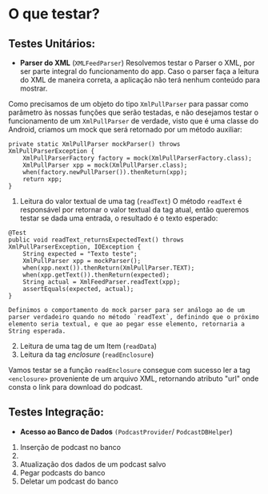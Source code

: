 O que testar?
=============

Testes Unitários:
-----------------
 - **Parser do XML** (`XMLFeedParser`)
Resolvemos testar o Parser o XML, por ser parte integral do funcionamento do app. Caso o parser faça a leitura do XML de maneira correta, a aplicação não terá nenhum conteúdo para mostrar.

Como precisamos de um objeto do tipo `XmlPullParser` para passar como parâmetro às nossas funções que serão testadas, e não desejamos testar o funcionamento de um `XmlPullParser` de verdade, visto que é uma classe do Android, criamos um mock que será retornado por um método auxiliar:

    private static XmlPullParser mockParser() throws XmlPullParserException {
        XmlPullParserFactory factory = mock(XmlPullParserFactory.class);
        XmlPullParser xpp = mock(XmlPullParser.class);
        when(factory.newPullParser()).thenReturn(xpp);
        return xpp;
    }

 1.  Leitura do valor textual de uma tag (`readText`)
	O método `readText` é responsável por retornar o valor textual da tag atual, então queremos testar se dada uma entrada, o resultado é o texto esperado:

    @Test
    public void readText_returnsExpectedText() throws XmlPullParserException, IOException {
        String expected = "Texto teste";
    	XmlPullParser xpp = mockParser();
    	when(xpp.next()).thenReturn(XmlPullParser.TEXT);
    	when(xpp.getText()).thenReturn(expected);
    	String actual = XmlFeedParser.readText(xpp);
    	assertEquals(expected, actual);
    }

	Definimos o comportamento do mock parser para ser análogo ao de um parser verdadeiro quando no método `readText`, definindo que o próximo elemento seria textual, e que ao pegar esse elemento, retornaria a String esperada. 
	
 2.  Leitura de uma tag de um Item (`readData`)
 3.  Leitura da tag *enclosure* (`readEnclosure`)

Vamos testar se a função `readEnclosure` consegue com sucesso ler a tag `<enclosure>` proveniente de um arquivo XML, retornando atributo "url" onde consta o link para download do podcast.


Testes Integração:
-----------------

 - **Acesso ao Banco de Dados** `(PodcastProvider`/ `PodcastDBHelper`)
 1.  Inserção de podcast no banco
 2. 
 2. Atualização dos dados de um podcast salvo
 3. Pegar podcasts do banco
 4. Deletar um podcast do banco